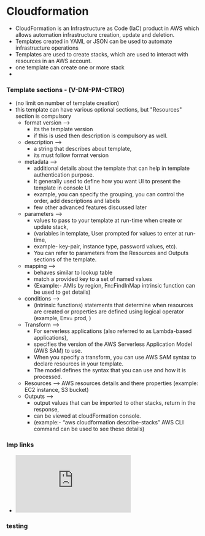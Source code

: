 # Cloudformation

- CloudFormation is an Infrastructure as Code (IaC) product in AWS which allows automation infrastructure creation, update and deletion.
- Templates created in YAML or JSON can be used to automate infrastructure operations
- Templates are used to create stacks, which are used to interact with resources in an AWS account.
- one template can create one or more stack
- 

### Template sections - (V-DM-PM-CTRO)
- (no limit on number of template creation) 
- this template can have various optional sections, but "Resources" section is compulsory
  - format version --> 
    - its the template version 
    - if this is used then description is compulsory as well.
  - description --> 
    - a string that describes about template, 
    - its must follow format version
  - metadata --> 
    - additional details about the template that can help in template authentication purpose.
    - It generally used to define how you want UI to present the template in console UI
    - example, you can specify the grouping, you can control the order, add descriptions and labels
    - few other advanced features discussed later
  - parameters --> 
    - values to pass to your template at run-time when create or update stack, 
    - (variables in template, User prompted for values to enter at run-time, 
    - example- key-pair, instance type, password values, etc). 
    - You can refer to parameters from the Resources and Outputs sections of the template.
  - mapping --> 
    - behaves similar to lookup table
    - match a provided key to a set of named values 
    - {Example:- AMIs by region, Fn::FindInMap intrinsic function can be used to get details)
  - conditions --> 
    - (intrinsic functions) statements that determine when resources are created or properties are defined using logical operator (example, Env= prod, )
  - Transform --> 
    - For serverless applications (also referred to as Lambda-based applications), 
    - specifies the version of the AWS Serverless Application Model (AWS SAM) to use. 
    - When you specify a transform, you can use AWS SAM syntax to declare resources in your template. 
    - The model defines the syntax that you can use and how it is processed.
  - Resources --> AWS resources details and there properties (example: EC2 instance, S3 bucket)
  - Outputs --> 
    - output values that can be imported to other stacks, return in the response, 
    - can be viewed at cloudFormation console. 
    - (example:- “aws cloudformation describe-stacks” AWS CLI command can be used to see these details)
 
 
 ### Imp links
 - ![CloudFormation Resource Reference :](https://docs.aws.amazon.com/AWSCloudFormation/latest/UserGuide/aws-template-resource-type-ref.html)



### testing
